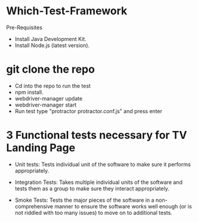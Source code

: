 # Which-Test-Framework

Pre-Requisites
* Install Java Development Kit.
* Install Node.js (latest version).

# git clone the repo

* Cd into the repo to run the test
* npm install.
* webdriver-manager update
* webdriver-manager start
* Run test type "protractor protractor.conf.js" and press enter 


# 3 Functional tests necessary for TV Landing Page

* Unit tests: Tests individual unit of the software to make sure it performs appropriately.

* Integration Tests: Takes multiple individual units of the software and tests them as a group to make sure they interact
  appropriately.


* Smoke Tests: Tests the major pieces of the software in a non-comprehensive manner to ensure the software works well enough
  (or is not riddled with too many issues) to move on to additional tests.

